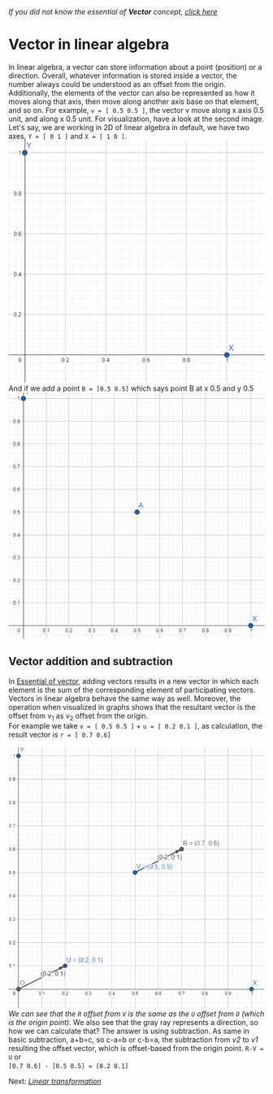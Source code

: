 *If you did not know the essential of **Vector** concept, [click here](../../vital-concepts/vector/README.md)* 
<br/>
# Vector in linear algebra
In linear algebra, a vector can store information about a point (position) or a direction. Overall, whatever information is stored inside a vector, the number always could be understood as an offset from the origin. Additionally, the elements of the vector can also be represented as how it moves along that axis, then move along another axis base on that element, and so on. For example, `v = [ 0.5 0.5 ]`, the vector v move along x axis 0.5 unit, and along x 0.5 unit. For visualization, have a look at the second image. <br>
Let's say, we are working in 2D of linear algebra in default, we have two axes, `Y = [ 0 1 ]`  and `X = [ 1 0 ]`.
<img src="./images/Screenshot 2023-08-09 165557.png"><br>
And if we add a point `B = [0.5 0.5]` which says point B at x 0.5 and y 0.5 <br>
<img src="./images/Screenshot 2023-08-09 170339.png">

## Vector addition and subtraction
In [Essential of vector](../../vital-concepts/vector/README.md), adding vectors results in a new vector in which each element is the sum of the corresponding element of participating vectors. Vectors in linear algebra behave the same way as well. Moreover, the operation when visualized in graphs shows that the resultant vector is the offset from v<sub>1</sub> as v<sub>2</sub> offset from the origin.<br>
For example we take `v = [ 0.5 0.5 ]` + `u = [ 0.2 0.1 ]`, as calculation, the result vector is `r = [ 0.7 0.6]`<br><br>
<img src="./images/Screenshot 2023-08-09 174943.png"><br>
*We can see that the `R` offset from `V` is the same as the `U` offset from `O` (which is the origin point)*. We also see that the gray ray represents a direction, so how we can calculate that? The answer is using subtraction. As same in basic subtraction, a+b=c, so c-a=b or c-b=a, the subtraction from *v2* to *v1* resulting the offset vector, which is offset-based from the origin point. `R-V = U` or <br>
`[0.7 0.6] - [0.5 0.5] = [0.2 0.1]`

Next: [*Linear transformation*](../linear-transformation/README.md)
